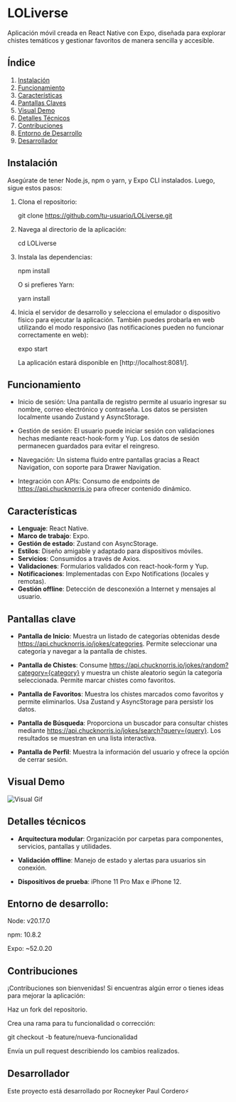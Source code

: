 # LOLiverse
Aplicación móvil creada en React Native con Expo, diseñada para explorar chistes temáticos y gestionar favoritos de manera sencilla y accesible.

## Índice

1. [Instalación](#instalación)
2. [Funcionamiento](#funcionamiento)
3. [Características](#características)
4. [Pantallas Claves](#pantallas-clave)
5. [Visual Demo](#visual-demo)
6. [Detalles Técnicos](#detalles-técnicos)
7. [Contribuciones](#contribuciones)
8. [Entorno de Desarrollo](#entorno-de-desarrollo)
9. [Desarrollador](#desarrollador)


## Instalación
Asegúrate de tener Node.js, npm o yarn, y Expo CLI instalados. Luego, sigue estos pasos:

1. Clona el repositorio:

    git clone https://github.com/tu-usuario/LOLiverse.git

2. Navega al directorio de la aplicación:

    cd LOLiverse

3. Instala las dependencias:

    npm install

    O si prefieres Yarn:

    yarn install

4. Inicia el servidor de desarrollo y selecciona el emulador o dispositivo físico para ejecutar la aplicación. También puedes probarla en web utilizando el modo responsivo (las notificaciones pueden no funcionar correctamente en web):

    expo start

    La aplicación estará disponible en [http://localhost:8081/].
   

## Funcionamiento

- Inicio de sesión: Una pantalla de registro permite al usuario ingresar su nombre, correo electrónico y contraseña. Los datos se persisten localmente usando Zustand y AsyncStorage.

- Gestión de sesión: El usuario puede iniciar sesión con validaciones hechas mediante react-hook-form y Yup. Los datos de sesión permanecen guardados para evitar el reingreso.

- Navegación: Un sistema fluido entre pantallas gracias a React Navigation, con soporte para Drawer Navigation.

- Integración con APIs: Consumo de endpoints de https://api.chucknorris.io para ofrecer contenido dinámico.


## Características

- **Lenguaje**: React Native.
- **Marco de trabajo**: Expo.
- **Gestión de estado**: Zustand con AsyncStorage.
- **Estilos**: Diseño amigable y adaptado para dispositivos móviles.
- **Servicios**: Consumidos a través de Axios.
- **Validaciones**: Formularios validados con react-hook-form y Yup.
- **Notificaciones**: Implementadas con Expo Notifications (locales y remotas).
- **Gestión offline**: Detección de desconexión a Internet y mensajes al usuario.


## Pantallas clave

- **Pantalla de Inicio**: Muestra un listado de categorías obtenidas desde https://api.chucknorris.io/jokes/categories. Permite seleccionar una categoría y navegar a la pantalla de chistes.

- **Pantalla de Chistes**: Consume https://api.chucknorris.io/jokes/random?category={category} y muestra un chiste aleatorio según la categoría seleccionada. Permite marcar chistes como favoritos.

- **Pantalla de Favoritos**: Muestra los chistes marcados como favoritos y permite eliminarlos. Usa Zustand y AsyncStorage para persistir los datos.

- **Pantalla de Búsqueda**: Proporciona un buscador para consultar chistes mediante https://api.chucknorris.io/jokes/search?query={query}. Los resultados se muestran en una lista interactiva.

- **Pantalla de Perfil**: Muestra la información del usuario y ofrece la opción de cerrar sesión.


## Visual Demo

![Visual Gif](https://github.com/user-attachments/assets/a55f5320-935f-4113-a34c-6361e4f2f925)


## Detalles técnicos

- **Arquitectura modular**: Organización por carpetas para componentes, servicios, pantallas y utilidades.

- **Validación offline**: Manejo de estado y alertas para usuarios sin conexión.

- **Dispositivos de prueba**: iPhone 11 Pro Max e iPhone 12.


## Entorno de desarrollo:

Node: v20.17.0

npm: 10.8.2

Expo: ~52.0.20


## Contribuciones

¡Contribuciones son bienvenidas! Si encuentras algún error o tienes ideas para mejorar la aplicación:

Haz un fork del repositorio.

Crea una rama para tu funcionalidad o corrección:

git checkout -b feature/nueva-funcionalidad

Envía un pull request describiendo los cambios realizados.

## Desarrollador

Este proyecto está desarrollado por Rocneyker Paul Cordero⚡️
